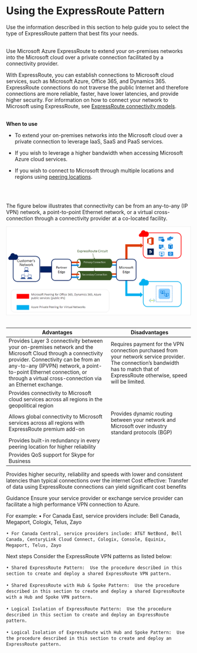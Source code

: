 # Using the ExpressRoute Pattern


Use the information described in this section to help guide you to select the type of ExpressRoute pattern that best fits your needs.
<br />
<br />

Use Microsoft Azure ExpressRoute to extend your on-premises networks into the Microsoft cloud over a private connection facilitated by a connectivity provider. 

With ExpressRoute, you can establish connections to Microsoft cloud services, such as Microsoft Azure, Office 365, and Dynamics 365.
ExpressRoute connections do not traverse the public Internet and therefore connections are more reliable, faster, have lower latencies, and provide higher security. For information on how to connect your network to Microsoft using ExpressRoute, see [ExpressRoute connectivity models](https://docs.microsoft.com/en-us/azure/expressroute/expressroute-connectivity-models).
<br />
<br />

**When to use**
- To extend your on-premises networks into the Microsoft cloud over a private connection to leverage IaaS, SaaS and PaaS services.
	
- If you wish to leverage a higher bandwidth when accessing Microsoft Azure cloud services.
	
- If you wish to connect to Microsoft through multiple locations and regions using [peering locations](https://docs.microsoft.com/en-us/azure/expressroute/expressroute-locations).
<br />
<br />

The figure below illustrates that connectivity can be from an any-to-any (IP VPN) network, a point-to-point Ethernet network, or a virtual cross-connection through a connectivity provider at a co-located facility. 

![ExpressRouteVPN](https://github.com/alvarovitta/Azure-Networking/blob/master/images/ExpressRouteVPN.png)  
<br />


| Advantages        | Disadvantages           |
| ------------- |---------------|
|Provides Layer 3 connectivity between your on-premises network and the Microsoft Cloud through a connectivity provider. Connectivity can be from an any-to-any (IPVPN) network, a point-to-point Ethernet connection, or through a virtual cross-connection via an Ethernet exchange.|	Requires payment for the VPN connection  purchased from your network service provider. The connection’s bandwidth has to match that of ExpressRoute otherwise, speed will be limited.|
Provides connectivity to Microsoft cloud services across all regions in the geopolitical region|
|Allows global connectivity to Microsoft services across all regions with ExpressRoute premium add-on|Provides dynamic routing between your network and Microsoft over industry standard protocols (BGP)|	
|Provides built-in redundancy in every peering location for higher reliability|	
|Provides QoS support for Skype for Business|	
Provides higher security, reliability and speeds with lower and consistent latencies than typical connections over the internet	
Cost effective: Transfer of data using ExpressRoute connections can yield significant cost benefits	


Guidance
Ensure your service provider or exchange service provider can facilitate a high performance VPN connection to Azure. 

For example:
	• For Canada East, service providers include: Bell Canada, Megaport, Cologix, Telus, Zayo
	
	• For Canada Central, service providers include: AT&T NetBond, Bell Canada, CenturyLink Cloud Connect, Cologix, Console, Equinix, Megaport, Telus, Zayo



Next steps
Consider the ExpressRoute VPN patterns as listed below:

	• Shared ExpressRoute Pattern:  Use the procedure described in this section to create and deploy a shared ExpressRoute VPN pattern.
	
	• Shared ExpressRoute with Hub & Spoke Pattern:  Use the procedure described in this section to create and deploy a shared ExpressRoute with a Hub and Spoke VPN pattern.

	• Logical Isolation of ExpressRoute Pattern:  Use the procedure described in this section to create and deploy an ExpressRoute pattern.

	• Logical Isolation of ExpressRoute with Hub and Spoke Pattern:  Use the procedure described in this section to create and deploy an ExpressRoute pattern.


